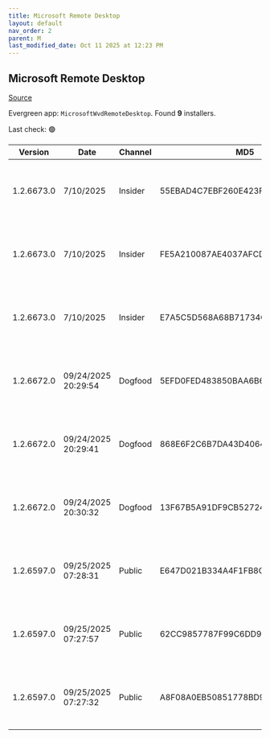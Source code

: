 ```yaml
---
title: Microsoft Remote Desktop
layout: default
nav_order: 2
parent: M
last_modified_date: Oct 11 2025 at 12:23 PM
---
```


## Microsoft Remote Desktop

[Source](https://docs.microsoft.com/en-us/azure/virtual-desktop/connect-windows-7-10)

Evergreen app: `MicrosoftWvdRemoteDesktop`. Found **9** installers.

Last check: 🟢

| Version    | Date                | Channel | MD5                              | Sha2                                                                                                                             | Architecture | URI                                                                                                                                                                                                                                                                  |
| ---------- | ------------------- | ------- | -------------------------------- | -------------------------------------------------------------------------------------------------------------------------------- | ------------ | -------------------------------------------------------------------------------------------------------------------------------------------------------------------------------------------------------------------------------------------------------------------- |
| 1.2.6673.0 | 7/10/2025           | Insider | 55EBAD4C7EBF260E423F9DFA867D2195 | A72A6831A815528769879065E02C8D5855EFE78BB925F99F68AD1B3486B9E968571B164DAAE69B27A137CAD5719FB4E6D8F1B5444396CDDEFA998683DE243860 | ARM64        | [https://res.cdn.office.net/remote-desktop-windows-client/c75d3bed-34a8-42d2-95cb-ac261778711e/RemoteDesktop_1.2.6673.0_ARM64.msi](https://res.cdn.office.net/remote-desktop-windows-client/c75d3bed-34a8-42d2-95cb-ac261778711e/RemoteDesktop_1.2.6673.0_ARM64.msi) |
| 1.2.6673.0 | 7/10/2025           | Insider | FE5A210087AE4037AFCDA73887DB085E | 39253C785C60E1AB151AC34EA8BDA9638C2E4ABE4D729928E0AA8CD46DC229794E5C8BC0EE776D44497D0C6D9A7700E3CF6799477B9CE9856383AC9E2D31D07E | x64          | [https://res.cdn.office.net/remote-desktop-windows-client/1fb38efc-ca4c-457f-85c9-bcb77b541e64/RemoteDesktop_1.2.6673.0_x64.msi](https://res.cdn.office.net/remote-desktop-windows-client/1fb38efc-ca4c-457f-85c9-bcb77b541e64/RemoteDesktop_1.2.6673.0_x64.msi)     |
| 1.2.6673.0 | 7/10/2025           | Insider | E7A5C5D568A68B71734C01A3E7D10E63 | 82EFAA74823447F265B6441C9323FBDCED31A3061A36812B5E47D61F741D57217AFB71142D8F2F376F9E2143EF2729DFCF24C740D8250B9AC1E3FCF9C377FE2A | x86          | [https://res.cdn.office.net/remote-desktop-windows-client/1b04408d-4929-4547-8e31-22a437cf97d3/RemoteDesktop_1.2.6673.0_x86.msi](https://res.cdn.office.net/remote-desktop-windows-client/1b04408d-4929-4547-8e31-22a437cf97d3/RemoteDesktop_1.2.6673.0_x86.msi)     |
| 1.2.6672.0 | 09/24/2025 20:29:54 | Dogfood | 5EFD0FED483850BAA6B65586E5E3A8A2 | 8BAE5D315801E6F6D8D1E131967305B82FD68339DFE010219569FA9A167802BF29FFD10D88103BED61712CAE1C871ECB3648E069778D2FA182C872324B2B2C98 | ARM64        | [https://res.cdn.office.net/remote-desktop-windows-client/17f6b40a-7b69-4a8d-a92a-55aa7926cbe5/RemoteDesktop_1.2.6672.0_ARM64.msi](https://res.cdn.office.net/remote-desktop-windows-client/17f6b40a-7b69-4a8d-a92a-55aa7926cbe5/RemoteDesktop_1.2.6672.0_ARM64.msi) |
| 1.2.6672.0 | 09/24/2025 20:29:41 | Dogfood | 868E6F2C6B7DA43D4064FF5A583BF0CC | 88EADF45B3DFFB7C6677F96AB5482649346E5399F86C6C6816463367EEC7ACBA5C4B8C27469DC7DA72E944AC216333550E28DAF95074250240C4254C6D47C69C | x64          | [https://res.cdn.office.net/remote-desktop-windows-client/4597095d-1d9d-472a-b1f3-a8c4be6f0b1e/RemoteDesktop_1.2.6672.0_x64.msi](https://res.cdn.office.net/remote-desktop-windows-client/4597095d-1d9d-472a-b1f3-a8c4be6f0b1e/RemoteDesktop_1.2.6672.0_x64.msi)     |
| 1.2.6672.0 | 09/24/2025 20:30:32 | Dogfood | 13F67B5A91DF9CB52724863032C4D4C8 | C33531FE0C80183D85AA2AFAD60A6471F5CED066D1E908A9DE0934961D6EAC138739D72BD0F1A3C0EF9F8098584DB46B0ADE5AE8A861BB155B0556221E54A318 | x86          | [https://res.cdn.office.net/remote-desktop-windows-client/f4d65744-9583-41c3-ae69-62b39a1705d9/RemoteDesktop_1.2.6672.0_x86.msi](https://res.cdn.office.net/remote-desktop-windows-client/f4d65744-9583-41c3-ae69-62b39a1705d9/RemoteDesktop_1.2.6672.0_x86.msi)     |
| 1.2.6597.0 | 09/25/2025 07:28:31 | Public  | E647D021B334A4F1FB8CEF53FAF52DFE | DF15CB484499371B827D73E332499F553893D45B131B34C6BC20E98275E8A1887F076D79FF05CA9FFE861A5A71CC243AD39688F556DCEBD4E0C21E238592AC04 | ARM64        | [https://res.cdn.office.net/remote-desktop-windows-client/05680dc8-8212-4acd-bf5c-cccdf9fbb9ca/RemoteDesktop_1.2.6597.0_ARM64.msi](https://res.cdn.office.net/remote-desktop-windows-client/05680dc8-8212-4acd-bf5c-cccdf9fbb9ca/RemoteDesktop_1.2.6597.0_ARM64.msi) |
| 1.2.6597.0 | 09/25/2025 07:27:57 | Public  | 62CC9857787F99C6DD97CFA5CCD326FA | BD1F6F00DA2C8AE69D62C620F5F2D0A186619262C6477DC7C109E239BBDE46C8E2A95653F476D828912C9F81D060A6B2A881717F22B8000CD4F69E9C34D54670 | x64          | [https://res.cdn.office.net/remote-desktop-windows-client/90edc32b-248d-4173-af46-ed50623eb4d0/RemoteDesktop_1.2.6597.0_x64.msi](https://res.cdn.office.net/remote-desktop-windows-client/90edc32b-248d-4173-af46-ed50623eb4d0/RemoteDesktop_1.2.6597.0_x64.msi)     |
| 1.2.6597.0 | 09/25/2025 07:27:32 | Public  | A8F08A0EB50851778BD9CDA6B59A9D5B | B2533D935E20ABC2D509ECE2CF8944C9F7D520FDA8D66AA96B2D52D5FF1A707733676945E6D71138DDC86F819B1873C3CE08126182B8CD8F02FE171603E7DFA8 | x86          | [https://res.cdn.office.net/remote-desktop-windows-client/86a9284e-f74e-40ab-9d74-9ecd6134095b/RemoteDesktop_1.2.6597.0_x86.msi](https://res.cdn.office.net/remote-desktop-windows-client/86a9284e-f74e-40ab-9d74-9ecd6134095b/RemoteDesktop_1.2.6597.0_x86.msi)     |
